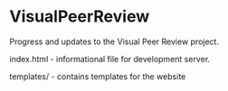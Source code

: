 # VisualPeerReview
Progress and updates to the Visual Peer Review project.

index.html - informational file for development server.

templates/ - contains templates for the website
